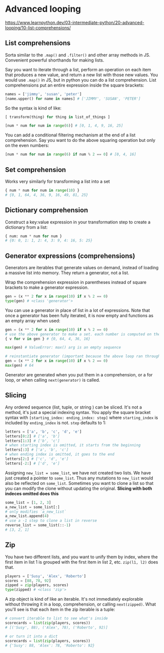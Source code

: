# Advanced looping

https://www.learnpython.dev/03-intermediate-python/20-advanced-looping/10-list-comprehensions/

## List comprehensions
Sorta similar to the `.map()` and `.filter()` and other array methods in JS.  Convenient powerful shorthands for making lists.

Say you want to iterate through a list, perform an operation on each item that produces a new value, and return a new list with those new values.  You would use `.map()` in JS, but in python you can do a list comprehension.  List comprehensions put an entire expression inside the square brackets: 

```python
names = ['jimmy', 'susan', 'peter']
[name.upper() for name in names] # ['JIMMY', 'SUSAN', 'PETER'] 
```

So the syntax is kind of like: 
```python
[ transform(thing) for thing in list_of_things ]
```

```python
[num * num for num in range(6)] # [0, 1, 4, 9, 16, 25]
```

You can add a conditional filtering mechanism at the end of a list comprehension.  Say you want to do the above squaring operation but only on the even numbers:

```python
[num * num for num in range(6) if num % 2 == 0] # [0, 4, 16]
```

## Set comprehension
Works very similarly for transforming a list into a set

```python
{ num * num for num in range(10) }
# {0, 1, 64, 4, 36, 9, 16, 49, 81, 25}
```

## Dictionary comprehension
Construct a key:value expression in your transformation step to create a dictionary from a list:
```python
{ num: num * num for num }
# {0: 0, 1: 1, 2: 4, 3: 9, 4: 16, 5: 25}
```

## Generator expressions (comprehensions)
Generators are iterables that generate values on demand, instead of loading a massive list into memory.  They return a generator, not a list.

Wrap the comprehension expression in parentheses instead of square brackets to make a generator expression.

```python
gen = (x ** 2 for x in range(10) if x % 2 == 0)
type(gen) # <class 'generator'>
```

You can use a generator in place of list in a lot of expressions.  Note that once a generator has been fully iterated, it is now empty and functions as an empty array when used:

```python
gen = (x ** 2 for x in range(10) if x % 2 == 0)
# use the above generator to make a set. each number is computed on the fly
{ v for v in gen } # {0, 64, 4, 36, 16}

max(gen) # ValueError: max() arg is an empty sequence

# reinstantiate generator (important because the above loop ran through the iterator leaving it empty)
gen = (x ** 2 for x in range(10) if x % 2 == 0)
max(gen) # 64
```

Generator are generated when you put them in a comprehension, or a for loop, or when calling `next(generator)` is called.

## Slicing 
Any ordered sequence (list, tuple, or string ) can be sliced.  It's not a method, it's just a special indexing syntax.  You apply the square bracket syntax with `[starting_index: ending_index: step]` where `starting_index` is included by `ending_index` is not.  `step` defaults to 1:

```python
letters = ['a', 'b', 'c', 'd', 'e']
letters[0:2] # ['a', 'b']
letters[1:3] # ['b', 'c']
# when starting index is omitted, it starts from the beginning
letters[:3] # ['a', 'b', 'c']
# when ending index is omitted, it goes to the end
letters[2:] # ['c', 'd', 'e']
letters[-2:] # ['d', 'e']
```

Assigning `new_list = some_list`, we have not created two lists.  We have just created a pointer to `some_list`.  Thus any mutations to `new_list` would also be reflected on `some_list`.  Sometimes you want to clone a list so that you can modify the clone without updating the original.  __Slicing with both indeces omitted does this__

```python
some_list = [1, 2, 3]
a_new_list = some_list[:]
# only modifies `a_new_list`
a_new_list.append(4)
# use a -1 step to clone a list in reverse
reverse_list = some_list(::-1)
# [3, 2, 1]
```

## Zip
You have two different lists, and you want to unify them by index, where the first item in list 1 is grouped with the first item in list 2, etc.  `zip(l1, l2)` does that.
```python
players = ['Susy', 'Alex', 'Roberto']
scores = [88, 78, 92]
zipped = zip(players, scores)
type(zipped) # <class 'zip'>
```

A zip object is kind of like an iterable.  It's not immediately explorable without throwing it in a loop, comprehension, or calling `next(zipped)`.  What you'll see is that each item in the zip iterable is a tuple:

```python
# convert iterable to list to see what's inside
scorecards = list(zip(players, scores))
# [('Susy', 88), ('Alex', 78), ('Roberto', 92)]

# or turn it into a dict
scorecards = list(zip(players, scores))
# {'Susy': 88, 'Alex': 78, 'Roberto': 92}
```